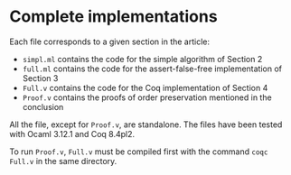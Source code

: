 Complete implementations
========================

Each file corresponds to a given section in the article:
- `simpl.ml` contains the code for the simple algorithm of Section 2
- `full.ml` contains the code for the assert-false-free implementation of Section 3
- `Full.v` contains the code for the Coq implementation of Section 4
- `Proof.v` contains the proofs of order preservation mentioned in the conclusion

All the file, except for `Proof.v`, are standalone. The files have been tested with Ocaml 3.12.1 and Coq 8.4pl2.

To run `Proof.v`, `Full.v` must be compiled first with the command `coqc Full.v` in the same directory. 